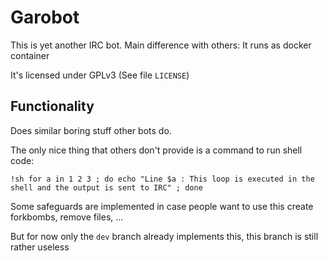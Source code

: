 # Garobot

This is yet another IRC bot.
Main difference with others: It runs as docker container

It's licensed under GPLv3 (See file `LICENSE`)

## Functionality
Does similar boring stuff other bots do.

The only nice thing that others don't provide is a command to run shell code:

`!sh for a in 1 2 3 ; do echo "Line $a : This loop is executed in the shell and the output is sent to IRC" ; done`

Some safeguards are implemented in case people want to use this create forkbombs, remove files, ...

But for now only the `dev` branch already implements this, this branch is still rather useless
